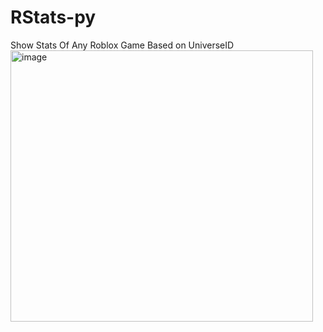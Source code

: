 # RStats-py
Show Stats Of Any Roblox Game Based on UniverseID</br>
<img width="484" height="434" alt="image" src="https://github.com/user-attachments/assets/e26dd399-1967-4676-a383-eb668571e085" />

